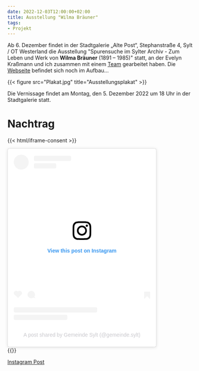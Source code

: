 ```yaml
---
date: 2022-12-03T12:00:00+02:00
title: Ausstellung "Wilma Bräuner"
tags:
- Projekt
---
```


Ab 6. Dezember findet in der Stadtgalerie „Alte Post“, Stephanstraße 4, Sylt / OT Westerland die Ausstellung "Spurensuche im Sylter Archiv -  Zum Leben und Werk von **Wilma Bräuner** (1891 – 1985)" statt, an der Evelyn Kraßmann und ich zusammen mit einem [Team]() gearbeitet haben. Die [Webseite]() befindet sich noch im Aufbau...

{{< figure src="Plakat.jpg" title="Ausstellungsplakat" >}}


Die Vernissage findet am Montag, den 5. Dezember 2022 um 18 Uhr in der Stadtgalerie statt.
<!--more-->

# Nachtrag

{{< html/iframe-consent >}}
<div style="position:relative;max-width:400px;min-width:100px;">
   <blockquote class="instagram-media" data-instgrm-captioned data-instgrm-permalink="https://www.instagram.com/p/CmG-hNesauQ/?utm_source=ig_embed&amp;utm_campaign=loading" data-instgrm-version="14" style=" background:#FFF; border:0; border-radius:3px; box-shadow:0 0 1px 0 rgba(0,0,0,0.5),0 1px 10px 0 rgba(0,0,0,0.15); margin: 1px; max-width:400px; min-width:326px; padding:0; width:99.375%; width:-webkit-calc(100% - 2px); width:calc(100% - 2px);">
      <div style="padding:16px;">
         <a href="https://www.instagram.com/p/CmG-hNesauQ/?utm_source=ig_embed&amp;utm_campaign=loading" style=" background:#FFFFFF; line-height:0; padding:0 0; text-align:center; text-decoration:none; width:100%;" target="_blank">
            <div style=" display: flex; flex-direction: row; align-items: center;">
               <div style="background-color: #F4F4F4; border-radius: 50%; flex-grow: 0; height: 40px; margin-right: 14px; width: 40px;"></div>
               <div style="display: flex; flex-direction: column; flex-grow: 1; justify-content: center;">
                  <div style=" background-color: #F4F4F4; border-radius: 4px; flex-grow: 0; height: 14px; margin-bottom: 6px; width: 100px;"></div>
                  <div style=" background-color: #F4F4F4; border-radius: 4px; flex-grow: 0; height: 14px; width: 60px;"></div>
               </div>
            </div>
            <div style="padding: 19% 0;"></div>
            <div style="display:block; height:50px; margin:0 auto 12px; width:50px;">
               <svg width="50px" height="50px" viewBox="0 0 60 60" version="1.1" xmlns="https://www.w3.org/2000/svg" xmlns:xlink="https://www.w3.org/1999/xlink">
                  <g stroke="none" stroke-width="1" fill="none" fill-rule="evenodd">
                     <g transform="translate(-511.000000, -20.000000)" fill="#000000">
                        <g>
                           <path d="M556.869,30.41 C554.814,30.41 553.148,32.076 553.148,34.131 C553.148,36.186 554.814,37.852 556.869,37.852 C558.924,37.852 560.59,36.186 560.59,34.131 C560.59,32.076 558.924,30.41 556.869,30.41 M541,60.657 C535.114,60.657 530.342,55.887 530.342,50 C530.342,44.114 535.114,39.342 541,39.342 C546.887,39.342 551.658,44.114 551.658,50 C551.658,55.887 546.887,60.657 541,60.657 M541,33.886 C532.1,33.886 524.886,41.1 524.886,50 C524.886,58.899 532.1,66.113 541,66.113 C549.9,66.113 557.115,58.899 557.115,50 C557.115,41.1 549.9,33.886 541,33.886 M565.378,62.101 C565.244,65.022 564.756,66.606 564.346,67.663 C563.803,69.06 563.154,70.057 562.106,71.106 C561.058,72.155 560.06,72.803 558.662,73.347 C557.607,73.757 556.021,74.244 553.102,74.378 C549.944,74.521 548.997,74.552 541,74.552 C533.003,74.552 532.056,74.521 528.898,74.378 C525.979,74.244 524.393,73.757 523.338,73.347 C521.94,72.803 520.942,72.155 519.894,71.106 C518.846,70.057 518.197,69.06 517.654,67.663 C517.244,66.606 516.755,65.022 516.623,62.101 C516.479,58.943 516.448,57.996 516.448,50 C516.448,42.003 516.479,41.056 516.623,37.899 C516.755,34.978 517.244,33.391 517.654,32.338 C518.197,30.938 518.846,29.942 519.894,28.894 C520.942,27.846 521.94,27.196 523.338,26.654 C524.393,26.244 525.979,25.756 528.898,25.623 C532.057,25.479 533.004,25.448 541,25.448 C548.997,25.448 549.943,25.479 553.102,25.623 C556.021,25.756 557.607,26.244 558.662,26.654 C560.06,27.196 561.058,27.846 562.106,28.894 C563.154,29.942 563.803,30.938 564.346,32.338 C564.756,33.391 565.244,34.978 565.378,37.899 C565.522,41.056 565.552,42.003 565.552,50 C565.552,57.996 565.522,58.943 565.378,62.101 M570.82,37.631 C570.674,34.438 570.167,32.258 569.425,30.349 C568.659,28.377 567.633,26.702 565.965,25.035 C564.297,23.368 562.623,22.342 560.652,21.575 C558.743,20.834 556.562,20.326 553.369,20.18 C550.169,20.033 549.148,20 541,20 C532.853,20 531.831,20.033 528.631,20.18 C525.438,20.326 523.257,20.834 521.349,21.575 C519.376,22.342 517.703,23.368 516.035,25.035 C514.368,26.702 513.342,28.377 512.574,30.349 C511.834,32.258 511.326,34.438 511.181,37.631 C511.035,40.831 511,41.851 511,50 C511,58.147 511.035,59.17 511.181,62.369 C511.326,65.562 511.834,67.743 512.574,69.651 C513.342,71.625 514.368,73.296 516.035,74.965 C517.703,76.634 519.376,77.658 521.349,78.425 C523.257,79.167 525.438,79.673 528.631,79.82 C531.831,79.965 532.853,80.001 541,80.001 C549.148,80.001 550.169,79.965 553.369,79.82 C556.562,79.673 558.743,79.167 560.652,78.425 C562.623,77.658 564.297,76.634 565.965,74.965 C567.633,73.296 568.659,71.625 569.425,69.651 C570.167,67.743 570.674,65.562 570.82,62.369 C570.966,59.17 571,58.147 571,50 C571,41.851 570.966,40.831 570.82,37.631"></path>
                        </g>
                     </g>
                  </g>
               </svg>
            </div>
            <div style="padding-top: 8px;">
               <div style=" color:#3897f0; font-family:Arial,sans-serif; font-size:14px; font-style:normal; font-weight:550; line-height:18px;">View this post on Instagram</div>
            </div>
            <div style="padding: 12.5% 0;"></div>
            <div style="display: flex; flex-direction: row; margin-bottom: 14px; align-items: center;">
               <div>
                  <div style="background-color: #F4F4F4; border-radius: 50%; height: 12.5px; width: 12.5px; transform: translateX(0px) translateY(7px);"></div>
                  <div style="background-color: #F4F4F4; height: 12.5px; transform: rotate(-45deg) translateX(3px) translateY(1px); width: 12.5px; flex-grow: 0; margin-right: 14px; margin-left: 2px;"></div>
                  <div style="background-color: #F4F4F4; border-radius: 50%; height: 12.5px; width: 12.5px; transform: translateX(9px) translateY(-18px);"></div>
               </div>
               <div style="margin-left: 8px;">
                  <div style=" background-color: #F4F4F4; border-radius: 50%; flex-grow: 0; height: 20px; width: 20px;"></div>
                  <div style=" width: 0; height: 0; border-top: 2px solid transparent; border-left: 6px solid #f4f4f4; border-bottom: 2px solid transparent; transform: translateX(16px) translateY(-4px) rotate(30deg)"></div>
               </div>
               <div style="margin-left: auto;">
                  <div style=" width: 0px; border-top: 8px solid #F4F4F4; border-right: 8px solid transparent; transform: translateY(16px);"></div>
                  <div style=" background-color: #F4F4F4; flex-grow: 0; height: 12px; width: 16px; transform: translateY(-4px);"></div>
                  <div style=" width: 0; height: 0; border-top: 8px solid #F4F4F4; border-left: 8px solid transparent; transform: translateY(-4px) translateX(8px);"></div>
               </div>
            </div>
            <div style="display: flex; flex-direction: column; flex-grow: 1; justify-content: center; margin-bottom: 24px;">
               <div style=" background-color: #F4F4F4; border-radius: 4px; flex-grow: 0; height: 14px; margin-bottom: 6px; width: 224px;"></div>
               <div style=" background-color: #F4F4F4; border-radius: 4px; flex-grow: 0; height: 14px; width: 144px;"></div>
            </div>
         </a>
         <p style=" color:#c9c8cd; font-family:Arial,sans-serif; font-size:14px; line-height:17px; margin-bottom:0; margin-top:8px; overflow:hidden; padding:8px 0 7px; text-align:center; text-overflow:ellipsis; white-space:nowrap;"><a href="https://www.instagram.com/p/CmG-hNesauQ/?utm_source=ig_embed&amp;utm_campaign=loading" style=" color:#c9c8cd; font-family:Arial,sans-serif; font-size:14px; font-style:normal; font-weight:normal; line-height:17px; text-decoration:none;" target="_blank">A post shared by Gemeinde Sylt (@gemeinde.sylt)</a></p>
      </div>
   </blockquote>
   <script async src="//platform.instagram.com/en_US/embeds.js"></script>
</div>
{{</ html/iframe-consent >}}

[Instagram Post](https://www.instagram.com/p/CmG-hNesauQ/)
